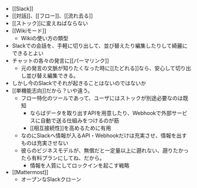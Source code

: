 
- [[Slack]]
- [[対話]]、[[フロー]]、[[流れ去る]]
- [[ストック]]に変えねばならない
- [[Wikiモード]]
    - Wikiの使い方の類型
- Slackでの会話を、手軽に切り出して、並び替えたり編集したりして綺麗にできるとよい
- チャットの各々の発言に[[パーマリンク]]
    - 元の発言の文脈が知りたくなった時に[[たどれる]]なら、安心して切り出し並び替え編集できる。
- しかし今のSlackでそれが起きることはないのではないか
- [[単機能志向]]だから？いや違う。
    - フロー特化のツールであって、ユーザにはストックが別途必要なのは既知
        - ならばデータを取り出すAPIを用意したり、Webhookで外部サービスに自動で送る仕組みをつけるのが筋
        - [[相互接続性]]を高めるために有用
    - なのにSlackへ情報が入るAPI・Webhookだけは充実させ、情報を出すものは充実させない
    - 彼らのビジネスモデルが、無償だと一定量以上に遡れない、遡りたかったら有料プランにしてね、だから。
        - 情報を人質にしてロックインを起こす戦略
- [[Mattermost]]
    - オープンなSlackクローン
